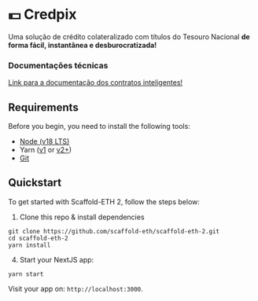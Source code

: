 # 💵 Credpix 

Uma solução de crédito colateralizado com títulos do Tesouro Nacional **de forma fácil, instantânea e desburocratizada!**
### Documentações técnicas
[Link para a documentação dos contratos inteligentes!](./docs/smartContracts.md)

## Requirements

Before you begin, you need to install the following tools:

- [Node (v18 LTS)](https://nodejs.org/en/download/)
- Yarn ([v1](https://classic.yarnpkg.com/en/docs/install/) or [v2+](https://yarnpkg.com/getting-started/install))
- [Git](https://git-scm.com/downloads)

## Quickstart

To get started with Scaffold-ETH 2, follow the steps below:

1. Clone this repo & install dependencies

```
git clone https://github.com/scaffold-eth/scaffold-eth-2.git
cd scaffold-eth-2
yarn install
```

4. Start your NextJS app:

```
yarn start
```

Visit your app on: `http://localhost:3000`.

